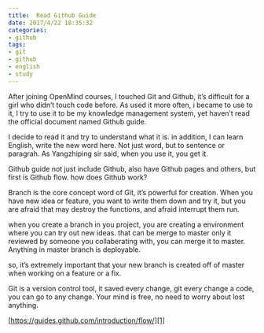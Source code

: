 ```yaml
---
title:  Read Github Guide
date: 2017/4/22 18:35:32
categories: 
- github
tags:
- git 
- github
- english
- study
---
```

After joining OpenMind courses, I touched Git and Github, it’s difficult for a girl who didn’t touch code before. As used it more often, i became to use to it, I try to use it to be my knowledge management system, yet haven’t read the official document named Github guide. 

I decide to read it and try to understand what it is.  in addition, I can learn English,  write the new word here. Not just word, but to sentence or paragrah.  As Yangzhiping sir said, when you use it, you get it.

Github guide not just include Github, also have Github pages and others,  but first is Github flow.  how does Github  work?

Branch is the core concept word of Git, it’s powerful for creation. When you have new idea or feature, you want to write them down and try it, but you are afraid  that may destroy the functions, and afraid interrupt  them run. 

when you create a branch in you project,  you are creating a environment where you can try out  new ideas. that can be merge to master only it reviewed by  someone you  collaberating with, you can merge it to master. Anything in master branch is deployable. 

so, it’s extremely important that your new branch is created off of master when working on a feature or a fix.

Git is a version control tool, it saved every change, git every change a code, you can go to any change. Your mind is free, no need to worry about lost anything.

[https://guides.github.com/introduction/flow/][1]

[1]:	https://guides.github.com/introduction/flow/